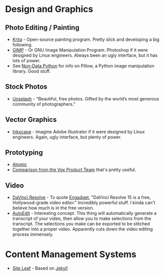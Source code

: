 # Design and Graphics

## Photo Editing / Painting

- [Krita](https://krita.org/en/) - Open-source painting program. Pretty slick and developing a big following.
- [GIMP](https://www.gimp.org/) - Or GNU Image Manipulation Program. Photoshop if it were designed by Linux engineers. Always been an ugly interface, but it has lots of power.
- See [Non-Data Python](non-data-python.md) for info on Pillow, a Python image manipulation library. Good stuff.

## Stock Photos

- [Unsplash](https://unsplash.com/) - "Beautiful, free photos. Gifted by the world’s most generous community of photographers."

## Vector Graphics

- [Inkscape](https://inkscape.org/en/) - Imagine Adobe Illustrator if it were designed by Linux engineers. Again, ugly interface, but plenty of power. 

## Prototyping

- [Atomic](https://atomic.io)
- [Comparison from the Vox Product Team](https://product.voxmedia.com/2017/11/1/16562200/a-highly-subjective-guide-to-design-prototyping-tools) that's pretty useful.

## Video

- [DaVinci Resolve](https://www.blackmagicdesign.com/products/davinciresolve/) - To quote [Engadget](https://www.engadget.com/2018/08/22/davinci-resolve-15-free-hollywood-video-editor-review/), "DaVinci Resolve 15 is a free, Hollywood-grade video editor." Incredibly powerful stuff. I kinda can't believe how much is in the free version.
- [AutoEdit](http://www.autoedit.io/) - Interesting concept. This thing will automatically generate a transcript of your video, then allow you to make selections from the transcript. The selections you make can be exported to be stitched together into a proper video. Apparently cuts down the video editing process immensely.


# Content Management Systems

- [Site Leaf](https://www.siteleaf.com/) - Based on [Jekyll](http://jekyllrb.com/)